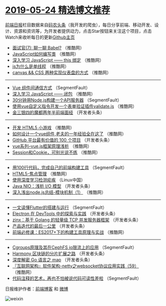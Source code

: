 # [2019-05-24 精选博文推荐](http://hao.caibaojian.com/date/2019/05/24)

[前端日报](http://caibaojian.com/c/news)栏目数据来自[码农头条](http://hao.caibaojian.com/)（我开发的爬虫），每日分享前端、移动开发、设计、资源和资讯等，为开发者提供动力，点击Star按钮来关注这个项目，点击Watch来收听每日的更新[Github主页](https://github.com/kujian/frontendDaily)
* [面试官(7): 聊一聊 Babel?](http://hao.caibaojian.com/112348.html) （推酷网）
* [JavaScript如何编写类](http://hao.caibaojian.com/112350.html) （推酷网）
* [深入学习 JavaScript —— this 绑定](http://hao.caibaojian.com/112333.html) （推酷网）
* [js为什么是单线程](http://hao.caibaojian.com/112338.html) （推酷网）
* [canvas &amp;&amp; CSS 两种实现仪表盘的方式](http://hao.caibaojian.com/112353.html) （推酷网）

***
* [Vue 组件间通信方式](http://hao.caibaojian.com/112283.html) （SegmentFault）
* [深入学习 JavaScript —— 闭包](http://hao.caibaojian.com/112334.html) （推酷网）
* [30分钟用Node.js构建一个API服务器](http://hao.caibaojian.com/112275.html) （SegmentFault）
* [使用vue自定义指令开发一个表单验证插件validate.js](http://hao.caibaojian.com/112347.html) （推酷网）
* [金三银四的魔都两年半前端面经](http://hao.caibaojian.com/112299.html) （开发者头条）

***
* [开发 HTML5 小游戏](http://hao.caibaojian.com/112337.html) （推酷网）
* [如何设计一个vue组件,老夫的一年经验全在这了](http://hao.caibaojian.com/112349.html) （推酷网）
* [GitHub 平台最有价值的 100 个项目](http://hao.caibaojian.com/112289.html) （开发者头条）
* [vue系列&#8211;vue.js框架原理浅析](http://hao.caibaojian.com/112342.html) （推酷网）
* [Session和Cookie，可别光说不练](http://hao.caibaojian.com/112343.html) （推酷网）

***
* [用100行代码，完成自己的前端构建工具](http://hao.caibaojian.com/112273.html) （SegmentFault）
* [HTML5-焦点管理](http://hao.caibaojian.com/112344.html) （推酷网）
* [使用深度学习检测疟疾](http://hao.caibaojian.com/112369.html) （Linux中国）
* [Java NIO：浅析 I/O 模型](http://hao.caibaojian.com/112306.html) （开发者头条）
* [深入浅出node.js总结-模块机制（1）](http://hao.caibaojian.com/112345.html) （推酷网）

***
* [一文读懂Flutter的搭建与运行](http://hao.caibaojian.com/112285.html) （SegmentFault）
* [Electron 在 DevTools 中的探索与实践](http://hao.caibaojian.com/112319.html) （开发者头条）
* [zinx：基于 Golang 的轻量级 TCP 并发服务器框架](http://hao.caibaojian.com/112296.html) （开发者头条）
* [产品迭代的最后一公里](http://hao.caibaojian.com/112307.html) （开发者头条）
* [前端必修课：ES2017+下的构建工具原理与实战](http://hao.caibaojian.com/112346.html) （推酷网）

***
* [Cgroups原理及其在CephFS io限流上的应用](http://hao.caibaojian.com/112286.html) （SegmentFault）
* [Harmony 区块链的分片扩展之路](http://hao.caibaojian.com/112320.html) （开发者头条）
* [深度解密 Go 语言之 map](http://hao.caibaojian.com/112297.html) （开发者头条）
* [『互联网架构』软件架构-netty之websocket协议应用实践（59）](http://hao.caibaojian.com/112335.html) （推酷网）
* [代码注释的艺术，再也不怕被说代码可读性差啦](http://hao.caibaojian.com/112276.html) （SegmentFault）

日报维护作者：[前端博客](http://caibaojian.com/) 和 [微博](http://caibaojian.com/go/weibo)

![weixin](https://user-images.githubusercontent.com/3055447/38468989-651132ac-3b80-11e8-8e6b-15122322a9d7.png)